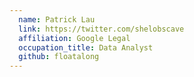 ```yaml
---
  name: Patrick Lau
  link: https://twitter.com/shelobscave
  affiliation: Google Legal
  occupation_title: Data Analyst
  github: floatalong
---
```

